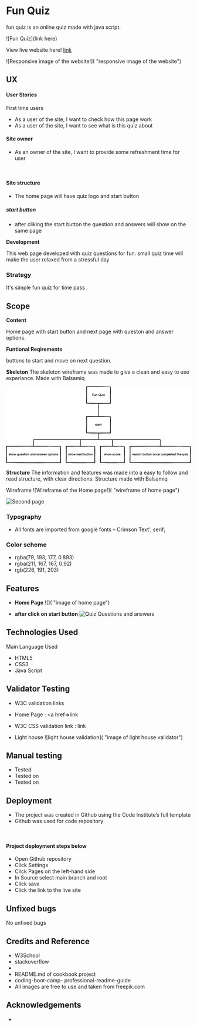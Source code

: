 # Fun Quiz
fun quiz is an online quiz made with java script. 

![Fun Quiz](link here)



View live website here! <a href="">link</a>

![Responsive image of the website!]( "responsive image of the website")
## UX

#### User Stories
First time users
- As a user of the site, I want to check how this page work
- As a user of the site, I want to see what is this quiz about


#### Site owner

- As an owner of the site, I want to provide some refreshment time for user 


 
#### Site structure

- The home page will have quiz logo and start button 
##### start button
- after cliking the start button the question and answers will show on the same page




**Development**

This web page developed with quiz questions for fun. small quiz time will make the user relaxed from a stressful day

### Strategy
It's simple fun quiz for time pass .


## Scope

__Content__

Home page with start button and next page with queston and answer options. 

__Funtional Reqirements__

buttons to start and move on next question.


**Skeleton**
The skeleton wireframe was made to give a clean and easy to use experiance.
Made with Balsamiq

![Skeleton of the website!](/assets/images/funQuizWireframe.png)


**Structure**
The information and features was made into a easy to follow and read structure, with clear directions.
Structure made with Balsamiq

Wireframe 
![Wireframe of the Home page!](  "wireframe of home page")

![Second page](/assets/image/Students%20Corner.png "wireframe of quiz question and answer page")





### Typography

- All fonts are imported from google fonts – Crimson Text', serif;
 



### Color scheme

-  rgba(79, 193, 177, 0.893)
-  rgba(211, 167, 167, 0.92)
-  rgb(226, 191, 203)

## Features

- **Home Page**
![]( "image of home page")

- **after click on start button**
![Quiz Questions and answers](/assets/image/nav%20bar.png "image of question and answers")

## Technologies Used

Main Language Used
- HTML5
- CSS3
- Java Script

## Validator Testing

- W3C validation links
- Home Page :  <a href=>link</a>


-  W3C CSS validation link : 
<a >link</a>

- Light house
![light house validation](  "image of light house validator")

## Manual testing
- Tested 
- Tested on 
- Tested on 


## Deployment
- The project was created in Github using the Code Institute’s full template
- Github was used for code repository 

 
#### Project deployment steps below

- Open Github repository
- Click Settings
- Click Pages on the left-hand side
- In Source select main branch and root
- Click save
- Click the link to the live site

## Unfixed bugs
No unfixed bugs

## Credits and Reference

- W3School 
- stackoverflow
-  
- README.md of cookbook project
- coding-boot-camp- professional-readme-guide
- All images are free to use and taken from freepik.com


## Acknowledgements

- 
